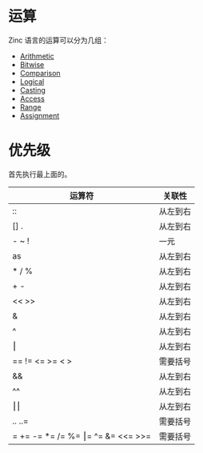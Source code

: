 # 运算

Zinc 语言的运算可以分为几组：

- [Arithmetic](./01-arithmetic.md)
- [Bitwise](./02-bitwise.md)
- [Comparison](./03-comparison.md)
- [Logical](./04-logical.md)
- [Casting](./05-casting.md)
- [Access](./06-access.md)
- [Range](./07-range.md)
- [Assignment](./08-assignment.md)

# 优先级

首先执行最上面的。

|              运算符              |    关联性    |
|------------------------------------|---------------------|
| ::                                 | 从左到右       |
| [] .                               | 从左到右       |
| - ~ !                              | 一元               |
| as                                 | 从左到右       |
| * / %                              | 从左到右       |
| + -                                | 从左到右       |
| << >>                              | 从左到右       |
| &                                  | 从左到右       |
| ^                                  | 从左到右       |
| ⎮                                 | 从左到右       |
| == != <= >= < >                    | 需要括号 |
| &&                                 | 从左到右       |
| ^^                                 | 从左到右       |
| ⎮⎮                               | 从左到右       |
| .. ..=                             | 需要括号 |
| = += -= *= /= %= ⎮= ^= &= <<= >>= | 需要括号 |
